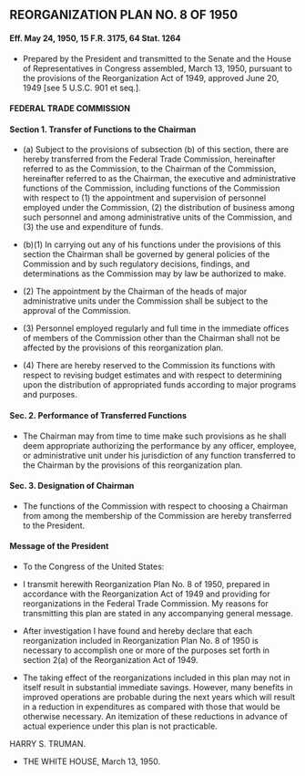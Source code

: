 ## **REORGANIZATION PLAN NO. 8 OF 1950**
#### Eff. May 24, 1950, 15 F.R. 3175, 64 Stat. 1264
* Prepared by the President and transmitted to the Senate and the House of Representatives in Congress assembled, March 13, 1950, pursuant to the provisions of the Reorganization Act of 1949, approved June 20, 1949 [see 5 U.S.C. 901 et seq.].

#### FEDERAL TRADE COMMISSION
#### Section 1. Transfer of Functions to the Chairman
* (a) Subject to the provisions of subsection (b) of this section, there are hereby transferred from the Federal Trade Commission, hereinafter referred to as the Commission, to the Chairman of the Commission, hereinafter referred to as the Chairman, the executive and administrative functions of the Commission, including functions of the Commission with respect to (1) the appointment and supervision of personnel employed under the Commission, (2) the distribution of business among such personnel and among administrative units of the Commission, and (3) the use and expenditure of funds.

* (b)(1) In carrying out any of his functions under the provisions of this section the Chairman shall be governed by general policies of the Commission and by such regulatory decisions, findings, and determinations as the Commission may by law be authorized to make.

* (2) The appointment by the Chairman of the heads of major administrative units under the Commission shall be subject to the approval of the Commission.

* (3) Personnel employed regularly and full time in the immediate offices of members of the Commission other than the Chairman shall not be affected by the provisions of this reorganization plan.

* (4) There are hereby reserved to the Commission its functions with respect to revising budget estimates and with respect to determining upon the distribution of appropriated funds according to major programs and purposes.

#### Sec. 2. Performance of Transferred Functions
* The Chairman may from time to time make such provisions as he shall deem appropriate authorizing the performance by any officer, employee, or administrative unit under his jurisdiction of any function transferred to the Chairman by the provisions of this reorganization plan.

#### Sec. 3. Designation of Chairman
* The functions of the Commission with respect to choosing a Chairman from among the membership of the Commission are hereby transferred to the President.

#### Message of the President
* To the Congress of the United States:

* I transmit herewith Reorganization Plan No. 8 of 1950, prepared in accordance with the Reorganization Act of 1949 and providing for reorganizations in the Federal Trade Commission. My reasons for transmitting this plan are stated in any accompanying general message.

* After investigation I have found and hereby declare that each reorganization included in Reorganization Plan No. 8 of 1950 is necessary to accomplish one or more of the purposes set forth in section 2(a) of the Reorganization Act of 1949.

* The taking effect of the reorganizations included in this plan may not in itself result in substantial immediate savings. However, many benefits in improved operations are probable during the next years which will result in a reduction in expenditures as compared with those that would be otherwise necessary. An itemization of these reductions in advance of actual experience under this plan is not practicable.

HARRY S. TRUMAN.&nbsp;&nbsp;&nbsp;&nbsp;&nbsp;&nbsp;


* THE WHITE HOUSE, March 13, 1950.